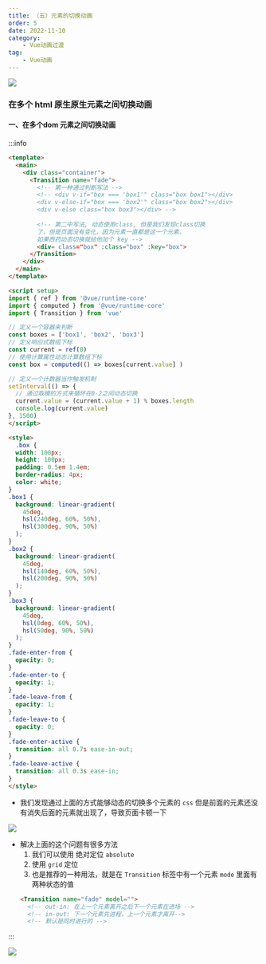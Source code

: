 ```yaml
---
title: （五）元素的切换动画
order: 5
date: 2022-11-10
category:
    - Vue动画过渡
tag: 
    - Vue动画
---
```


![](https://image.zswei.xyz/img/202211121823045.webp)

### 在多个 html 原生原生元素之间切换动画

#### 一、在多个dom 元素之间切换动画
:::info 
```html
<template>
  <main>
    <div class="container">
      <Transition name="fade">
        <!-- 第一种通过判断写法 -->
        <!-- <div v-if="box === 'box1'" class="box box1"></div>
        <div v-else-if="box === 'box2'" class="box box2"></div>
        <div v-else class="box box3"></div> -->
        
        <!-- 第二中写法, 动态使用class, 但是我们发现class切换
        了，但是页面没有变化，因为元素一直都是这一个元素，
        如果西药动态切换就给他加个 key -->
        <div= class="box" :class="box" :key="box">
      </Transition>
    </div>
  </main>
</template>

<script setup>
import { ref } from '@vue/runtime-core'
import { computed } from '@vue/runtime-core'
import { Transition } from 'vue'

// 定义一个容器来判断
const boxes = ['box1', 'box2', 'box3']
// 定义响应式数组下标
const current = ref(0)
// 使用计算属性动态计算数组下标
const box = computed(() => boxes[current.value] )

// 定义一个计数器当作触发机制
setInterval(() => {
  // 通过取模的方式来循环在0-2之间动态切换
  current.value = (current.value + 1) % boxes.length
  console.log(current.value)
}, 1500)
</script>

<style>
  .box {
  width: 100px;
  height: 100px;
  padding: 0.5em 1.4em;
  border-radius: 4px;
  color: white;
}
.box1 {
  background: linear-gradient(
    45deg,
    hsl(240deg, 60%, 50%),
    hsl(300deg, 90%, 50%)
  );
}
.box2 {
  background: linear-gradient(
    45deg,
    hsl(140deg, 60%, 50%),
    hsl(200deg, 90%, 50%)
  );
}
.box3 {
  background: linear-gradient(
    45deg,
    hsl(0deg, 60%, 50%),
    hsl(50deg, 90%, 50%)
  );
}
.fade-enter-from {
  opacity: 0;
}
.fade-enter-to {
  opacity: 1;
}
.fade-leave-from {
  opacity: 1;
}
.fade-leave-to {
  opacity: 0;
}
.fade-enter-active {
  transition: all 0.7s ease-in-out;
}
.fade-leave-active {
  transition: all 0.3s ease-in;
}
</style>
```

- 我们发现通过上面的方式能够动态的切换多个元素的 `css` 但是前面的元素还没有消失后面的元素就出现了，导致页面卡顿一下

![](https://image.zswei.xyz/img/202211102212638.png)

- 解决上面的这个问题有很多方法
  1. 我们可以使用 绝对定位 `absolute`
  2. 使用 `grid` 定位
  3. 也是推荐的一种用法，就是在 `Transition` 标签中有一个元素 `mode` 里面有两种状态的值
  ```html
  <Transition name="fade" model=""> 
    <!-- out-in: 在上一个元素离开之后下一个元素在进场 -->
    <!-- in-out: 下一个元素先进程，上一个元素才离开-->
    <!-- 默认是同时进行的 -->
  ```
:::

![](https://image.zswei.xyz/img/202211102245721.png)